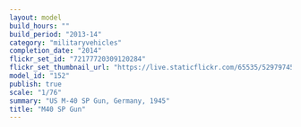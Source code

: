 ```yaml
---
layout: model
build_hours: ""
build_period: "2013-14"
category: "militaryvehicles"
completion_date: "2014"
flickr_set_id: "72177720309120284"
flickr_set_thumbnail_url: "https://live.staticflickr.com/65535/52979745876_912e617fc9_m.jpg"
model_id: "152"
publish: true
scale: "1/76"
summary: "US M-40 SP Gun, Germany, 1945"
title: "M40 SP Gun"
---
```



